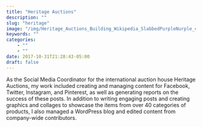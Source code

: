 ```yaml
---
title: "Heritage Auctions"
description: ""
slug: "heritage"
image: "/img/Heritage_Auctions_Building_Wikipedia_SlabbedPurpleNurple_ccsa.jpg"
keywords: ""
categories: 
    - ""
    - ""
date: 2017-10-31T21:28:43-05:00
draft: false
---
```

As the Social Media Coordinator for the international auction house Heritage Auctions, my work included creating and managing content for Facebook, Twitter, Instagram, and Pinterest, as well as generating reports on the success of these posts. In addition to writing engaging posts and creating graphics and collages to showcase the items from over 40 categories of products, I also managed a WordPress blog and edited content from company-wide contributors.

